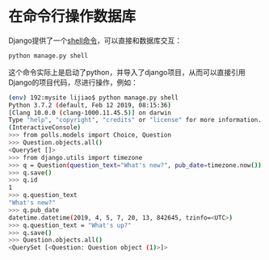 <!-- toc -->
# 在命令行操作数据库

Django提供了一个[shell命令](https://docs.djangoproject.com/en/2.2/intro/tutorial02/#playing-with-the-api)，可以直接和数据库交互：

```sh
python manage.py shell
```

这个命令实际上是启动了python，并导入了django项目，从而可以直接引用Django的项目代码，尽进行操作，例如：

```sh
(env) 192:mysite lijiao$ python manage.py shell
Python 3.7.2 (default, Feb 12 2019, 08:15:36)
[Clang 10.0.0 (clang-1000.11.45.5)] on darwin
Type "help", "copyright", "credits" or "license" for more information.
(InteractiveConsole)
>>> from polls.models import Choice, Question
>>> Question.objects.all()
<QuerySet []>
>>> from django.utils import timezone
>>> q = Question(question_text="What's new?", pub_date=timezone.now())
>>> q.save()
>>> q.id
1
>>> q.question_text
"What's new?"
>>> q.pub_date
datetime.datetime(2019, 4, 5, 7, 20, 13, 842645, tzinfo=<UTC>)
>>> q.question_text = "What's up?"
>>> q.save()
>>> Question.objects.all()
<QuerySet [<Question: Question object (1)>]>
```
